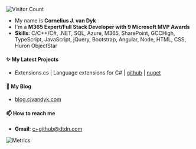 ![Visitor Count](https://profile-counter.glitch.me/{cjvandyk}/count.svg)

- My name is **Cornelius J. van Dyk**
- I'm a **M365 Expert/Full Stack Developer with 9 Microsoft MVP Awards**
- **Skills**: C/C++/C#, .NET, SQL, Azure, M365, SharePoint, GCCHigh, TypeScript, JavaScript, jQuery, Bootstrap, Angular, Node, HTML, CSS, Huron ObjectStar

#### ✨ My Latest Projects

- Extensions.cs | Language extensions for C# | [github](https://github.com/cjvandyk/Extensions) | [nuget](https://www.nuget.org/packages/Extensions.cs)

#### 📜 My Blog

- [blog.cjvandyk.com](https://blog.cjvandyk.com)

#### 📫 How to reach me

- **Gmail**: c+github@dtdn.com

![Metrics](https://metrics.lecoq.io/cjvandyk?template=classic&base.indepth=true&languages=1&lines=1&habits=1&followup=1&people=1&repositories=1&gists=1&pagespeed=1&base=header%2C%20activity%2C%20community%2C%20repositories%2C%20metadata&base.indepth=true&base.hireable=false&base.skip=false&repositories.batch=100&repositories.forks=false&repositories.affiliations=owner&languages=false&languages.ignored=javascript&languages.limit=8&languages.threshold=0%25&languages.other=false&languages.colors=github&languages.sections=most-used&languages.indepth=false&languages.analysis.timeout=15&languages.analysis.timeout.repositories=7.5&languages.categories=markup%2C%20programming&languages.recent.categories=markup%2C%20programming&languages.recent.load=300&languages.recent.days=14&lines=false&lines.sections=base&lines.repositories.limit=1&lines.history.limit=10&habits=false&habits.from=2000&habits.days=140&habits.facts=true&habits.charts=false&habits.charts.type=classic&habits.trim=false&habits.languages.limit=8&habits.languages.threshold=0%25&followup=false&followup.sections=repositories&followup.indepth=false&followup.archived=true&people=false&people.limit=24&people.identicons=false&people.identicons.hide=false&people.size=28&people.types=followers%2C%20following&people.shuffle=false&repositories=false&repositories.featured=extensions&repositories.pinned=1&repositories.starred=0&repositories.random=0&repositories.order=featured%2C%20pinned%2C%20starred%2C%20random&gists=false&pagespeed=false&pagespeed.url=.user.website&pagespeed.detailed=true&pagespeed.screenshot=false&pagespeed.pwa=false&config.timezone=America%2FNew_York)
